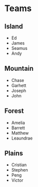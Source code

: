 # Teams

## Island

- Ed
- James
- Seamus
- Andy

## Mountain

- Chase
- Garhett
- Joseph
- John

## Forest

- Amelia
- Barrett
- Matthew
- Leaundrae

## Plains

- Cristian
- Stephen
- Peng
- Victor
